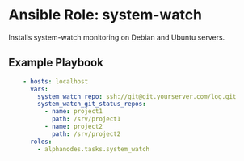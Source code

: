 # Ansible Role: system-watch

Installs system-watch monitoring on Debian and Ubuntu servers.

## Example Playbook

```yaml
    - hosts: localhost
      vars:
        system_watch_repo: ssh://git@git.yourserver.com/log.git
        system_watch_git_status_repos:
          - name: project1
            path: /srv/project1
          - name: project2
            path: /srv/project2
      roles:
        - alphanodes.tasks.system_watch
```
